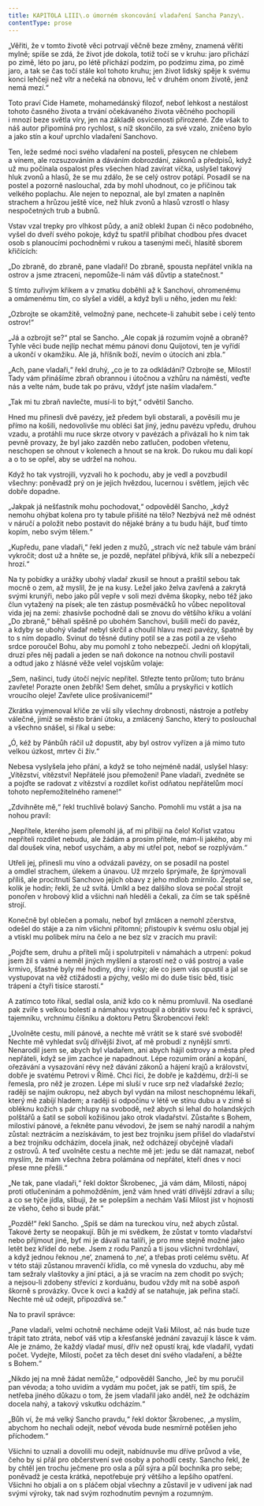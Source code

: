 ```yaml
---
title: KAPITOLA LIII\.o úmorném skoncování vladaření Sancha Panzy\.
contentType: prose
---
```


„Věřiti, že v tomto životě věci potrvají věčně beze změny, znamená věřiti mylně; spíše se zdá, že život jde dokola, totiž točí se v kruhu: jaro přichází po zimě, léto po jaru, po létě přichází podzim, po podzimu zima, po zimě jaro, a tak se čas točí stále kol tohoto kruhu; jen život lidský spěje k svému konci lehčeji než vítr a nečeká na obnovu, leč v druhém onom životě, jenž nemá mezí.“

Toto praví Cide Hamete, mohamedánský filozof, neboť lehkost a nestálost tohoto časného života a trvání očekávaného života věčného pochopili i mnozí beze světla víry, jen na základě osvícenosti přirozené. Zde však to náš autor připomíná pro rychlost, s níž skončilo, za své vzalo, zničeno bylo a jako stín a kouř uprchlo vladaření Sanchovo.

Ten, leže sedmé noci svého vladaření na posteli, přesycen ne chlebem a vínem, ale rozsuzováním a dáváním dobrozdání, zákonů a předpisů, když už mu počínala ospalost přes všechen hlad zavírat víčka, uslyšel takový hluk zvonů a hlasů, že se mu zdálo, že se celý ostrov potápí. Posadil se na postel a pozorně naslouchal, zda by mohl uhodnout, co je příčinou tak velkého poplachu. Ale nejen to nepoznal, ale byl zmaten a naplněn strachem a hrůzou ještě více, než hluk zvonů a hlasů vzrostl o hlasy nespočetných trub a bubnů.

Vstav vzal trepky pro vlhkost půdy, a aniž oblekl župan či něco podobného, vyšel do dveří svého pokoje, když tu spatřil přibíhat chodbou přes dvacet osob s planoucími pochodněmi v rukou a tasenými meči, hlasitě sborem křičících:

„Do zbraně, do zbraně, pane vladaři! Do zbraně, spousta nepřátel vnikla na ostrov a jsme ztraceni, nepomůže-li nám váš důvtip a statečnost.“

S tímto zuřivým křikem a v zmatku doběhli až k Sanchovi, ohromenému a omámenému tím, co slyšel a viděl, a když byli u něho, jeden mu řekl:

„Ozbrojte se okamžitě, velmožný pane, nechcete-li zahubit sebe i celý tento ostrov!“

„Já a ozbrojit se?“ ptal se Sancho. „Ale copak já rozumím vojně a obraně? Tyhle věci bude nejlíp nechat mému pánovi donu Quijotovi, ten je vyřídí a ukončí v okamžiku. Ale já, hříšník boží, nevím o útocích ani zbla.“

„Ach, pane vladaři,“ řekl druhý, „co je to za odkládání? Ozbrojte se, Milosti! Tady vám přinášíme zbraň obrannou i útočnou a vzhůru na náměstí, veďte nás a velte nám, bude tak po právu, vždyť jste naším vladařem.“

„Tak mi tu zbraň navlečte, musí-li to být,“ odvětil Sancho.

Hned mu přinesli dvě pavézy, jež předem byli obstarali, a pověsili mu je přímo na košili, nedovolivše mu obléci šat jiný, jednu pavézu vpředu, druhou vzadu, a protáhli mu ruce skrze otvory v pavézách a přivázali ho k nim tak pevně provazy, že byl jako zazděn nebo zatlučen, podoben vřetenu, neschopen se ohnout v kolenech a hnout se na krok. Do rukou mu dali kopí a o to se opřel, aby se udržel na nohou.

Když ho tak vystrojili, vyzvali ho k pochodu, aby je vedl a povzbudil všechny: poněvadž prý on je jejich hvězdou, lucernou i světlem, jejich věc dobře dopadne.

„Jakpak já nešťastník mohu pochodovat,“ odpověděl Sancho, „když nemohu ohýbat kolena pro ty tabule přišité na tělo? Nezbývá než mě odnést v náručí a položit nebo postavit do nějaké brány a tu budu hájit, buď tímto kopím, nebo svým tělem.“

„Kupředu, pane vladaři,“ řekl jeden z mužů, „strach víc než tabule vám brání vykročit; dost už a hněte se, je pozdě, nepřátel přibývá, křik sílí a nebezpečí hrozí.“

Na ty pobídky a urážky ubohý vladař zkusil se hnout a praštil sebou tak mocně o zem, až myslil, že je na kusy. Ležel jako želva zavřená a zakrytá svými krunýři, nebo jako půl vepře v soli mezi dvěma škopky, nebo též jako člun vytažený na písek; ale ten zástup posměváčků ho vůbec nepolitoval vida jej na zemi: zhasivše pochodně dali se znovu do většího křiku a volání „Do zbraně,“ běhali spěšně po ubohém Sanchovi, bušili meči do pavéz, a kdyby se ubohý vladař nebyl skrčil a choulil hlavu mezi pavézy, špatně by to s ním dopadlo. Svinut do těsné dutiny potil se a zas potil a ze všeho srdce poroučel Bohu, aby mu pomohl z toho nebezpečí. Jedni oň klopýtali, druzí přes něj padali a jeden se naň dokonce na notnou chvíli postavil a odtud jako z hlásné věže velel vojskům volaje:

„Sem, našinci, tudy útočí nejvíc nepřítel. Střezte tento průlom; tuto bránu zavřete! Porazte onen žebřík! Sem dehet, smůlu a pryskyřici v kotlích vroucího oleje! Zavřete ulice prošívanicemi!“

Zkrátka vyjmenoval křiče ze vší síly všechny drobnosti, nástroje a potřeby válečné, jimiž se město brání útoku, a zmlácený Sancho, který to poslouchal a všechno snášel, si říkal u sebe:

„Ó, kéž by Pánbůh ráčil už dopustit, aby byl ostrov vyřízen a já mimo tuto velkou úzkost, mrtev či živ.“

Nebesa vyslyšela jeho přání, a když se toho nejméně nadál, uslyšel hlasy: „Vítězství, vítězství! Nepřátelé jsou přemoženi! Pane vladaři, zvedněte se a pojďte se radovat z vítězství a rozdílet kořist odňatou nepřátelům mocí tohoto nepřemožitelného ramene!“

„Zdvihněte mě,“ řekl truchlivě bolavý Sancho. Pomohli mu vstát a jsa na nohou pravil:

„Nepřítele, kterého jsem přemohl já, ať mi přibijí na čelo! Kořist vzatou nepříteli rozdílet nebudu, ale žádám a prosím přítele, mám-li jakého, aby mi dal doušek vína, neboť usychám, a aby mi utřel pot, neboť se rozplývám.“

Utřeli jej, přinesli mu víno a odvázali pavézy, on se posadil na postel a omdlel strachem, úlekem a únavou. Už mrzelo šprýmaře, že šprýmovali příliš, ale procitnutí Sanchovo jejich obavy z jeho mdlob zmírnilo. Zeptal se, kolik je hodin; řekli, že už svítá. Umlkl a bez dalšího slova se počal strojit ponořen v hrobový klid a všichni naň hleděli a čekali, za čím se tak spěšně strojí.

Konečně byl oblečen a pomalu, neboť byl zmlácen a nemohl zčerstva, odešel do stáje a za ním všichni přítomní; přistoupiv k svému oslu objal jej a vtiskl mu polibek míru na čelo a ne bez slz v zracích mu pravil:

„Pojďte sem, druhu a příteli můj i spolutrpiteli v námahách a utrpení: pokud jsem žil s vámi a neměl jiných myšlení a starostí než o váš postroj a vaše krmivo, šťastné byly mé hodiny, dny i roky; ale co jsem vás opustil a jal se vystupovat na věž ctižádosti a pýchy, vešlo mi do duše tisíc běd, tisíc trápení a čtyři tisíce starostí.“

A zatímco toto říkal, sedlal osla, aniž kdo co k němu promluvil. Na osedlané pak zvíře s velkou bolestí a námahou vystoupil a obrátiv svou řeč k správci, tajemníku, vrchnímu číšníku a doktoru Petru Škrobencovi řekl:

„Uvolněte cestu, milí pánové, a nechte mě vrátit se k staré své svobodě! Nechte mě vyhledat svůj dřívější život, ať mě probudí z nynější smrti. Nenarodil jsem se, abych byl vladařem, ani abych hájil ostrovy a města před nepřáteli, když se jim zachce je napadnout. Lépe rozumím orání a kopání, ořezávání a vysazování révy než dávání zákonů a hájení krajů a království, dobře je svatému Petrovi v Římě. Chci říci, že dobře je každému, drží-li se řemesla, pro něž je zrozen. Lépe mi sluší v ruce srp než vladařské žezlo; raději se najím oukropu, než abych byl vydán na milost neschopnému lékaři, který mě zabíjí hladem; a raději si odpočinu v létě ve stínu dubu a v zimě si obléknu kožich s pár chlupy na svobodě, než abych si lehal do holandských polštářů a šatil se sobolí kožišinou jako otrok vladařství. Zůstaňte s Bohem, milostiví pánové, a řekněte panu vévodovi, že jsem se nahý narodil a nahým zůstal: neztrácím a nezískávám, to jest bez trojníku jsem přišel do vladařství a bez trojníku odcházím, docela jinak, než odcházejí obyčejně vladaři z ostrovů. A teď uvolněte cestu a nechte mě jet: jedu se dát namazat, neboť myslím, že mám všechna žebra polámána od nepřátel, kteří dnes v noci přese mne přešli.“

„Ne tak, pane vladaři,“ řekl doktor Škrobenec, „já vám dám, Milosti, nápoj proti otlučeninám a pohmožděním, jenž vám hned vrátí dřívější zdraví a sílu; a co se týče jídla, slibuji, že se polepším a nechám Vaši Milost jíst v hojnosti ze všeho, čeho si bude přát.“

„Pozdě!“ řekl Sancho. „Spíš se dám na tureckou víru, než abych zůstal. Takové žerty se neopakují. Bůh je mi svědkem, že zůstat v tomto vladařství nebo přijmout jiné, byť mi je dávali na talíři, je pro mne stejně možné jako letět bez křídel do nebe. Jsem z rodu Panzů a ti jsou všichni tvrdohlaví, a když jednou řeknou ‚ne‘, znamená to ‚ne‘, a třebas proti celému světu. Ať v této stáji zůstanou mravenčí křídla, co mě vynesla do vzduchu, aby mě tam sežraly vlaštovky a jiní ptáci, a já se vracím na zem chodit po svých; a nejsou-li zdobeny střevíci z korduánu, budou vždy mít na sobě aspoň škorně s provázky. Ovce k ovci a každý ať se natahuje, jak peřina stačí. Nechte mě už odejít, připozdívá se.“

Na to pravil správce:

„Pane vladaři, velmi ochotně necháme odejít Vaši Milost, ač nás bude tuze trápit tato ztráta, neboť váš vtip a křesťanské jednání zavazují k lásce k vám. Ale je známo, že každý vladař musí, dřív než opustí kraj, kde vladařil, vydati počet. Vydejte, Milosti, počet za těch deset dní svého vladaření, a běžte s Bohem.“

„Nikdo jej na mně žádat nemůže,“ odpověděl Sancho, „leč by mu poručil pan vévoda; a toho uvidím a vydám mu počet, jak se patří, tím spíš, že netřeba jiného důkazu o tom, že jsem vladařil jako anděl, než že odcházím docela nahý, a takový vskutku odcházím.“

„Bůh ví, že má velký Sancho pravdu,“ řekl doktor Škrobenec, „a myslím, abychom ho nechali odejít, neboť vévoda bude nesmírně potěšen jeho příchodem.“

Všichni to uznali a dovolili mu odejít, nabídnuvše mu dříve průvod a vše, čeho by si přál pro občerstvení své osoby a pohodlí cesty. Sancho řekl, že by chtěl jen trochu ječmene pro osla a půl sýra a půl bochníka pro sebe; poněvadž je cesta krátká, nepotřebuje prý většího a lepšího opatření. Všichni ho objali a on s pláčem objal všechny a zůstavil je v udivení jak nad svými výroky, tak nad svým rozhodnutím pevným a rozumným.
